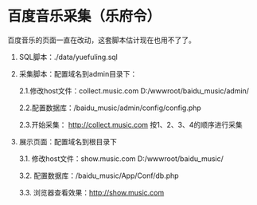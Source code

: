 # 百度音乐采集（乐府令）
百度音乐的页面一直在改动，这套脚本估计现在也用不了了。

1. SQL脚本：./data/yuefuling.sql


2. 采集脚本：配置域名到admin目录下：

	2.1.修改host文件：collect.music.com  D:/wwwroot/baidu_music/admin/

	2.2.配置数据库：/baidu_music/admin/config/config.php

	2.3.开始采集： http://collect.music.com 按1、2、3、4的顺序进行采集


3. 展示页面：配置域名到根目录下

	3.1. 修改host文件：show.music.com  D:/wwwroot/baidu_music/

	3.2. 配置数据库：/baidu_music/App/Conf/db.php

	3.3. 浏览器查看效果：http://show.music.com
